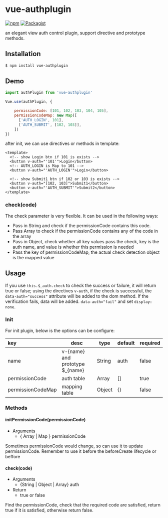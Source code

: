 # vue-authplugin
[![npm](https://img.shields.io/badge/npm-0.2.3-blue.svg)](https://www.npmjs.com/package/vue-authplugin)
[![Packagist](https://img.shields.io/packagist/l/doctrine/orm.svg)](https://github.com/vv13/vue-authplugin/blob/master/LICENSE)


an elegant view auth control plugin, support directive and prototype methods.

## Installation
```sh
$ npm install vue-authplugin
```

## Demo

```js
import authPlugin from 'vue-authplugin'

Vue.use(authPlugin, {

    permissionCode: [101, 102, 103, 104, 105],
    permissionCodeMap: new Map([
      ['AUTH_LOGIN', 101],
      ['AUTH_SUBMIT', [102, 103]],
    ])
})
```
after init, we can use directives or methods in template:
```vue
<template>
  <!-- show Login btn if 101 is exists -->
  <button v-auth="'101'">Login</button>
  <!-- AUTH_LOGIN is Map to 101 -->
  <button v-auth="'AUTH_LOGIN'">Login</button>

  <!-- show Submit1 btn if 102 or 103 is exists -->
  <button v-auth="[102, 103]">Submit1</button>
  <button v-auth="'AUTH_SUBMIT'">Submit2</button>
</template>
```
### check(code)
The check parameter is very flexible. It can be used in the following ways:
- Pass in String and check if the permissionCode contains this code.
- Pass Array to check if the permissionCode contains any of the code in the array
- Pass in Object, check whether all key values pass the check, key is the auth name, and value is whether this permission is needed
- Pass the key of permissionCodeMap, the actual check  detection object is the mapped value


## Usage
If you use `this.$_auth.check` to check the success or failure, it will return true or false; using the directives `v-auth`, if the check is successful, the `data-auth="success"` attribute will be added to the dom method. If the verification fails, data will be added. `data-auth="fail"` and set `display: none`.

### Init
For init plugin, below is the options can be configure:

| key      | desc                      | type          | default | required |
| :------- | ------------------------- | ------------- | ------- | -------- |
| name     | v-{name} and prototype $_{name} | String        | auth    | false    |
| permissionCode | auth table                | Array   | []      | true     |
| permissionCodeMap  | mapping table           | Object  | {}      | false    |

### Methods
#### initPermissionCode(permissionCode)
- Arguments
  - { Array | Map } permissionCode

Sometimes permissionCode would change, so can use it to update permissionCode. Remember to use it before the beforeCreate lifecycle or beffore

#### check(code)
- Arguments
  - {String | Object | Array} auth
- Return
  - true or false

Find the permissionCode, check that the required code are satisfied, return true if it is satisfied, otherwise return false.
